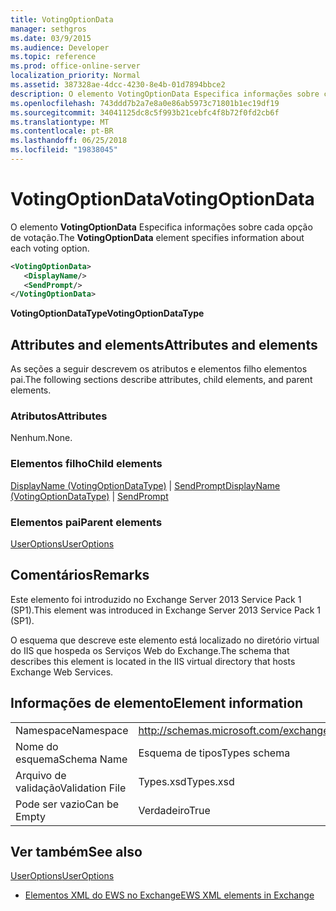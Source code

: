 ```yaml
---
title: VotingOptionData
manager: sethgros
ms.date: 03/9/2015
ms.audience: Developer
ms.topic: reference
ms.prod: office-online-server
localization_priority: Normal
ms.assetid: 387328ae-4dcc-4230-8e4b-01d7894bbce2
description: O elemento VotingOptionData Especifica informações sobre cada opção de votação.
ms.openlocfilehash: 743ddd7b2a7e8a0e86ab5973c71801b1ec19df19
ms.sourcegitcommit: 34041125dc8c5f993b21cebfc4f8b72f0fd2cb6f
ms.translationtype: MT
ms.contentlocale: pt-BR
ms.lasthandoff: 06/25/2018
ms.locfileid: "19838045"
---
```

# <a name="votingoptiondata"></a><span data-ttu-id="123ff-103">VotingOptionData</span><span class="sxs-lookup"><span data-stu-id="123ff-103">VotingOptionData</span></span>

<span data-ttu-id="123ff-104">O elemento **VotingOptionData** Especifica informações sobre cada opção de votação.</span><span class="sxs-lookup"><span data-stu-id="123ff-104">The **VotingOptionData** element specifies information about each voting option.</span></span> 
  
```XML
<VotingOptionData>
   <DisplayName/>
   <SendPrompt/>
</VotingOptionData>
```

 <span data-ttu-id="123ff-105">**VotingOptionDataType**</span><span class="sxs-lookup"><span data-stu-id="123ff-105">**VotingOptionDataType**</span></span>
## <a name="attributes-and-elements"></a><span data-ttu-id="123ff-106">Attributes and elements</span><span class="sxs-lookup"><span data-stu-id="123ff-106">Attributes and elements</span></span>

<span data-ttu-id="123ff-107">As seções a seguir descrevem os atributos e elementos filho elementos pai.</span><span class="sxs-lookup"><span data-stu-id="123ff-107">The following sections describe attributes, child elements, and parent elements.</span></span>
  
### <a name="attributes"></a><span data-ttu-id="123ff-108">Atributos</span><span class="sxs-lookup"><span data-stu-id="123ff-108">Attributes</span></span>

<span data-ttu-id="123ff-109">Nenhum.</span><span class="sxs-lookup"><span data-stu-id="123ff-109">None.</span></span>
  
### <a name="child-elements"></a><span data-ttu-id="123ff-110">Elementos filho</span><span class="sxs-lookup"><span data-stu-id="123ff-110">Child elements</span></span>

<span data-ttu-id="123ff-111">[DisplayName (VotingOptionDataType)](displayname-votingoptiondatatype.md) | [SendPrompt](sendprompt.md)</span><span class="sxs-lookup"><span data-stu-id="123ff-111">[DisplayName (VotingOptionDataType)](displayname-votingoptiondatatype.md) | [SendPrompt](sendprompt.md)</span></span>
  
### <a name="parent-elements"></a><span data-ttu-id="123ff-112">Elementos pai</span><span class="sxs-lookup"><span data-stu-id="123ff-112">Parent elements</span></span>

[<span data-ttu-id="123ff-113">UserOptions</span><span class="sxs-lookup"><span data-stu-id="123ff-113">UserOptions</span></span>](useroptions.md)
  
## <a name="remarks"></a><span data-ttu-id="123ff-114">Comentários</span><span class="sxs-lookup"><span data-stu-id="123ff-114">Remarks</span></span>

<span data-ttu-id="123ff-115">Este elemento foi introduzido no Exchange Server 2013 Service Pack 1 (SP1).</span><span class="sxs-lookup"><span data-stu-id="123ff-115">This element was introduced in Exchange Server 2013 Service Pack 1 (SP1).</span></span>
  
<span data-ttu-id="123ff-116">O esquema que descreve este elemento está localizado no diretório virtual do IIS que hospeda os Serviços Web do Exchange.</span><span class="sxs-lookup"><span data-stu-id="123ff-116">The schema that describes this element is located in the IIS virtual directory that hosts Exchange Web Services.</span></span>
  
## <a name="element-information"></a><span data-ttu-id="123ff-117">Informações de elemento</span><span class="sxs-lookup"><span data-stu-id="123ff-117">Element information</span></span>

|||
|:-----|:-----|
|<span data-ttu-id="123ff-118">Namespace</span><span class="sxs-lookup"><span data-stu-id="123ff-118">Namespace</span></span>  <br/> |http://schemas.microsoft.com/exchange/services/2006/types  <br/> |
|<span data-ttu-id="123ff-119">Nome do esquema</span><span class="sxs-lookup"><span data-stu-id="123ff-119">Schema Name</span></span>  <br/> |<span data-ttu-id="123ff-120">Esquema de tipos</span><span class="sxs-lookup"><span data-stu-id="123ff-120">Types schema</span></span>  <br/> |
|<span data-ttu-id="123ff-121">Arquivo de validação</span><span class="sxs-lookup"><span data-stu-id="123ff-121">Validation File</span></span>  <br/> |<span data-ttu-id="123ff-122">Types.xsd</span><span class="sxs-lookup"><span data-stu-id="123ff-122">Types.xsd</span></span>  <br/> |
|<span data-ttu-id="123ff-123">Pode ser vazio</span><span class="sxs-lookup"><span data-stu-id="123ff-123">Can be Empty</span></span>  <br/> |<span data-ttu-id="123ff-124">Verdadeiro</span><span class="sxs-lookup"><span data-stu-id="123ff-124">True</span></span>  <br/> |
   
## <a name="see-also"></a><span data-ttu-id="123ff-125">Ver também</span><span class="sxs-lookup"><span data-stu-id="123ff-125">See also</span></span>



[<span data-ttu-id="123ff-126">UserOptions</span><span class="sxs-lookup"><span data-stu-id="123ff-126">UserOptions</span></span>](useroptions.md)


- [<span data-ttu-id="123ff-127">Elementos XML do EWS no Exchange</span><span class="sxs-lookup"><span data-stu-id="123ff-127">EWS XML elements in Exchange</span></span>](ews-xml-elements-in-exchange.md)

